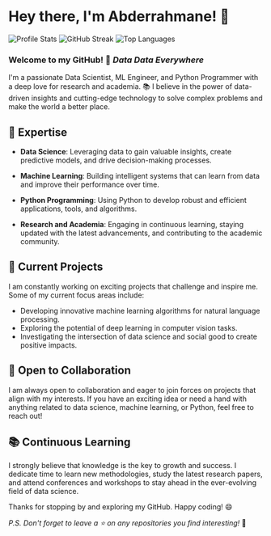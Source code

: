 # Hey there, I'm Abderrahmane! 👋



![Profile Stats](https://github-readme-stats.vercel.app/api?username=KhaldiDataPanda&theme=dracula&hide_border=false&include_all_commits=false&count_private=false)
![GitHub Streak](https://github-readme-streak-stats.herokuapp.com/?user=KhaldiDataPanda&theme=dracula&hide_border=false)
![Top Languages](https://github-readme-stats.vercel.app/api/top-langs/?username=KhaldiDataPanda&theme=dracula&hide_border=false&include_all_commits=false&count_private=false&layout=compact)




### Welcome to my GitHub! 🚀 <i>Data Data Everywhere</i>

I'm a passionate Data Scientist, ML Engineer, and Python Programmer with a deep love for research and academia. 📚 I believe in the power of data-driven insights and cutting-edge technology to solve complex problems and make the world a better place.

## 🧠 Expertise

- **Data Science**: Leveraging data to gain valuable insights, create predictive models, and drive decision-making processes.

- **Machine Learning**: Building intelligent systems that can learn from data and improve their performance over time.

- **Python Programming**: Using Python to develop robust and efficient applications, tools, and algorithms.

- **Research and Academia**: Engaging in continuous learning, staying updated with the latest advancements, and contributing to the academic community.

## 🔭 Current Projects

I am constantly working on exciting projects that challenge and inspire me. Some of my current focus areas include:

- Developing innovative machine learning algorithms for natural language processing.
- Exploring the potential of deep learning in computer vision tasks.
- Investigating the intersection of data science and social good to create positive impacts.

## 🌱 Open to Collaboration

I am always open to collaboration and eager to join forces on projects that align with my interests. If you have an exciting idea or need a hand with anything related to data science, machine learning, or Python, feel free to reach out!

## 📚 Continuous Learning

I strongly believe that knowledge is the key to growth and success. I dedicate time to learn new methodologies, study the latest research papers, and attend conferences and workshops to stay ahead in the ever-evolving field of data science.


Thanks for stopping by and exploring my GitHub. Happy coding! 😄

*P.S. Don't forget to leave a ⭐️ on any repositories you find interesting!* 🌟
